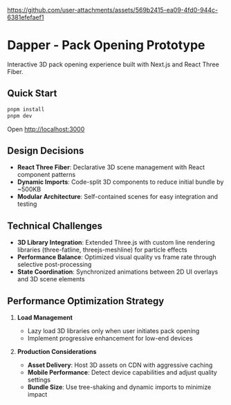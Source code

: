 
https://github.com/user-attachments/assets/569b2415-ea09-4fd0-944c-6381efefaef1


# Dapper - Pack Opening Prototype

Interactive 3D pack opening experience built with Next.js and React Three Fiber.

## Quick Start

```bash
pnpm install
pnpm dev
```

Open [http://localhost:3000](http://localhost:3000)

## Design Decisions

- **React Three Fiber**: Declarative 3D scene management with React component patterns
- **Dynamic Imports**: Code-split 3D components to reduce initial bundle by ~500KB
- **Modular Architecture**: Self-contained scenes for easy integration and testing

## Technical Challenges

- **3D Library Integration**: Extended Three.js with custom line rendering libraries (three-fatline, threejs-meshline) for particle effects
- **Performance Balance**: Optimized visual quality vs frame rate through selective post-processing
- **State Coordination**: Synchronized animations between 2D UI overlays and 3D scene elements

## Performance Optimization Strategy

1. **Load Management**

   - Lazy load 3D libraries only when user initiates pack opening
   - Implement progressive enhancement for low-end devices

2. **Production Considerations**
   - **Asset Delivery**: Host 3D assets on CDN with aggressive caching
   - **Mobile Performance**: Detect device capabilities and adjust quality settings
   - **Bundle Size**: Use tree-shaking and dynamic imports to minimize impact
